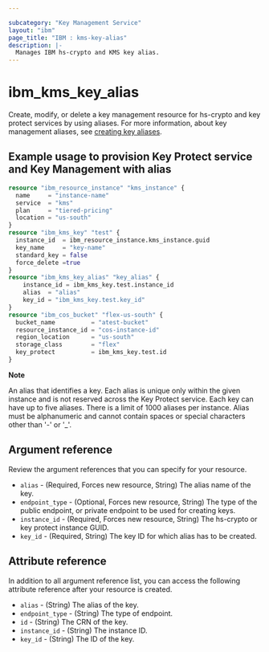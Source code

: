 ```yaml
---

subcategory: "Key Management Service"
layout: "ibm"
page_title: "IBM : kms-key-alias"
description: |-
  Manages IBM hs-crypto and KMS key alias.
---
```


# ibm_kms_key_alias
Create, modify, or delete a key management resource for hs-crypto and key protect services by using aliases. For more information, about key management aliases, see [creating key aliases](https://cloud.ibm.com/docs/key-protect?topic=key-protect-create-key-alias).

## Example usage to provision Key Protect service and Key Management with alias

```terraform
resource "ibm_resource_instance" "kms_instance" {
  name     = "instance-name"
  service  = "kms"
  plan     = "tiered-pricing"
  location = "us-south"
}
resource "ibm_kms_key" "test" {
  instance_id  = ibm_resource_instance.kms_instance.guid
  key_name     = "key-name"
  standard_key = false
  force_delete =true
}
resource "ibm_kms_key_alias" "key_alias" {
    instance_id = ibm_kms_key.test.instance_id
    alias  = "alias"
    key_id = "ibm_kms_key.test.key_id"
}
resource "ibm_cos_bucket" "flex-us-south" {
  bucket_name          = "atest-bucket"
  resource_instance_id = "cos-instance-id"
  region_location      = "us-south"
  storage_class        = "flex"
  key_protect          = ibm_kms_key.test.id
}
```

**Note** 

An alias that identifies a key. Each alias is unique only within the given instance and is not reserved across the Key Protect service. Each key can have up to five aliases. There is a limit of 1000 aliases per instance. Alias must be alphanumeric and cannot contain spaces or special characters other than '-' or '_'.

## Argument reference
Review the argument references that you can specify for your resource. 

- `alias` - (Required, Forces new resource, String) The alias name of the key.
- `endpoint_type` - (Optional, Forces new resource, String) The type of the public endpoint, or private endpoint to be used for creating keys.
- `instance_id` - (Required, Forces new resource, String) The hs-crypto or key protect instance GUID.
- `key_id` - (Required, String) The key ID for which alias has to be created.


## Attribute reference
In addition to all argument reference list, you can access the following attribute reference after your resource is created.

- `alias` - (String) The alias of the key.
- `endpoint_type` - (String) The type of endpoint.
- `id` - (String) The CRN of the key.
- `instance_id` - (String) The instance ID.
- `key_id` - (String) The ID of the key.
